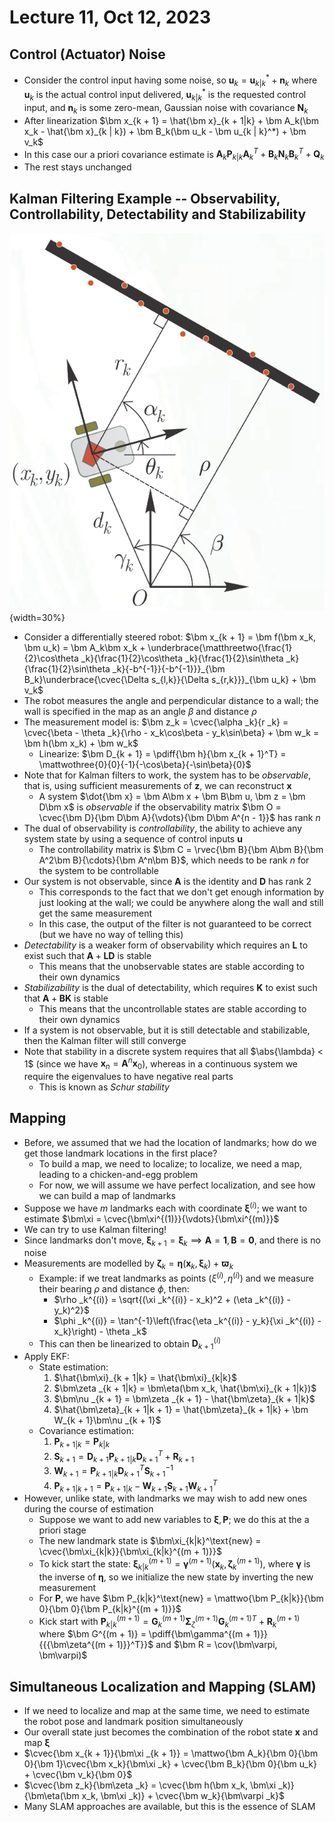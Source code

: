 # Lecture 11, Oct 12, 2023

## Control (Actuator) Noise

* Consider the control input having some noise, so $\bm u_k = \bm u_{k|k}^* + \bm n_k$ where $\bm u_k$ is the actual control input delivered, $\bm u_{k|k}^*$ is the requested control input, and $\bm n_k$ is some zero-mean, Gaussian noise with covariance $\bm N_k$
* After linearization $\bm x_{k + 1} = \hat{\bm x}_{k + 1|k} + \bm A_k(\bm x_k - \hat{\bm x}_{k | k}) + \bm B_k(\bm u_k - \bm u_{k | k}^*) + \bm v_k$
* In this case our a priori covariance estimate is $\bm A_k\bm P_{k|k}\bm A_k^T + \bm B_k\bm N_k\bm B_k^T + \bm Q_k$
* The rest stays unchanged

## Kalman Filtering Example -- Observability, Controllability, Detectability and Stabilizability

![Example scenario.](imgs/lec11_1.png){width=30%}

* Consider a differentially steered robot: $\bm x_{k + 1} = \bm f(\bm x_k, \bm u_k) = \bm A_k\bm x_k + \underbrace{\matthreetwo{\frac{1}{2}\cos\theta _k}{\frac{1}{2}\cos\theta _k}{\frac{1}{2}\sin\theta _k}{\frac{1}{2}\sin\theta _k}{-b^{-1}}{-b^{-1}}}_{\bm B_k}\underbrace{\cvec{\Delta s_{l,k}}{\Delta s_{r,k}}}_{\bm u_k} + \bm v_k$
* The robot measures the angle and perpendicular distance to a wall; the wall is specified in the map as an angle $\beta$ and distance $\rho$
* The measurement model is: $\bm z_k = \cvec{\alpha _k}{r _k} = \cvec{\beta - \theta _k}{\rho - x_k\cos\beta - y_k\sin\beta} + \bm w_k = \bm h(\bm x_k) + \bm w_k$
	* Linearize: $\bm D_{k + 1} = \pdiff{\bm h}{\bm x_{k + 1}^T} = \mattwothree{0}{0}{-1}{-\cos\beta}{-\sin\beta}{0}$
* Note that for Kalman filters to work, the system has to be *observable*, that is, using sufficient measurements of $\bm z$, we can reconstruct $\bm x$
	* A system $\dot{\bm x} = \bm A\bm x + \bm B\bm u, \bm z = \bm D\bm x$ is *observable* if the observability matrix $\bm O = \cvec{\bm D}{\bm D\bm A}{\vdots}{\bm D\bm A^{n - 1}}$ has rank $n$
* The dual of observability is *controllability*, the ability to achieve any system state by using a sequence of control inputs $\bm u$
	* The controllability matrix is $\bm C = \rvec{\bm B}{\bm A\bm B}{\bm A^2\bm B}{\cdots}{\bm A^n\bm B}$, which needs to be rank $n$ for the system to be controllable
* Our system is not observable, since $\bm A$ is the identity and $\bm D$ has rank 2
	* This corresponds to the fact that we don't get enough information by just looking at the wall; we could be anywhere along the wall and still get the same measurement
	* In this case, the output of the filter is not guaranteed to be correct (but we have no way of telling this)
* *Detectability* is a weaker form of observability which requires an $\bm L$ to exist such that $\bm A + \bm L\bm D$ is stable
	* This means that the unobservable states are stable according to their own dynamics
* *Stabilizability* is the dual of detectability, which requires $\bm K$ to exist such that $\bm A + \bm B\bm K$ is stable
	* This means that the uncontrollable states are stable according to their own dynamics
* If a system is not observable, but it is still detectable and stabilizable, then the Kalman filter will still converge
* Note that stability in a discrete system requires that all $\abs{\lambda} < 1$ (since we have $\bm x_n = \bm A^n\bm x_0$), whereas in a continuous system we require the eigenvalues to have negative real parts
	* This is known as *Schur stability*

## Mapping

* Before, we assumed that we had the location of landmarks; how do we get those landmark locations in the first place?
	* To build a map, we need to localize; to localize, we need a map, leading to a chicken-and-egg problem
	* For now, we will assume we have perfect localization, and see how we can build a map of landmarks
* Suppose we have $m$ landmarks each with coordinate $\bm\xi^{(i)}$; we want to estimate $\bm\xi = \cvec{\bm\xi^{(1)}}{\vdots}{\bm\xi^{(m)}}$
* We can try to use Kalman filtering!
* Since landmarks don't move, $\bm\xi _{k + 1} = \bm\xi _k \implies \bm A = \bm 1, \bm B = \bm 0$, and there is no noise
* Measurements are modelled by $\bm\zeta _k = \bm\eta(\bm x_k, \bm\xi _k) + \bm\varpi _k$
	* Example: if we treat landmarks as points $(\xi^{(i)}, \eta^{(i)})$ and we measure their bearing $\rho$ and distance $\phi$, then:
		* $\rho _k^{(i)} = \sqrt{(\xi _k^{(i)} - x_k)^2 + (\eta _k^{(i)} - y_k)^2}$
		* $\phi _k^{(i)} = \tan^{-1}\left(\frac{\eta _k^{(i)} - y_k}{\xi _k^{(i)} - x_k}\right) - \theta _k$
	* This can then be linearized to obtain $\bm D_{k + 1}^{(i)}$
* Apply EKF:
	* State estimation:
		1. $\hat{\bm\xi}_{k + 1|k} = \hat{\bm\xi}_{k|k}$
		2. $\bm\zeta _{k + 1|k} = \bm\eta(\bm x_k, \hat{\bm\xi}_{k + 1|k})$
		3. $\bm\nu _{k + 1} = \bm\zeta _{k + 1} - \hat{\bm\zeta}_{k + 1|k}$
		4. $\hat{\bm\zeta}_{k + 1|k + 1} = \hat{\bm\zeta}_{k + 1|k} + \bm W_{k + 1}\bm\nu _{k + 1}$
	* Covariance estimation:
		1. $\bm P_{k + 1|k} = \bm P_{k|k}$
		2. $\bm S_{k + 1} = \bm D_{k + 1}\bm P_{k + 1|k}\bm D_{k + 1}^T + \bm R_{k + 1}$
		3. $\bm W_{k + 1} = \bm P_{k + 1|k}\bm D_{k + 1}^T\bm S_{k + 1}^{-1}$
		4. $\bm P_{k + 1|k + 1} = \bm P_{k + 1|k} - \bm W_{k + 1}\bm S_{k + 1}\bm W_{k + 1}^T$
* However, unlike state, with landmarks we may wish to add new ones during the course of estimation
	* Suppose we want to add new variables to $\bm\xi, \bm P$; we do this at the a priori stage
	* The new landmark state is $\bm\xi_{k|k}^\text{new} = \cvec{\bm\xi_{k|k}}{\bm\xi_{k|k}^{(m + 1)}}$
	* To kick start the state: $\bm\xi_{k|k}^{(m + 1)} = \bm\gamma^{(m + 1)}(\bm x_k, \bm\zeta _k^{(m + 1)})$, where $\bm\gamma$ is the inverse of $\bm\eta$, so we initialize the new state by inverting the new measurement
	* For $\bm P$, we have $\bm P_{k|k}^\text{new} = \mattwo{\bm P_{k|k}}{\bm 0}{\bm 0}{\bm P_{k|k}^{(m + 1)}}$
	* Kick start with $\bm P_{k|k}^{(m + 1)} = \bm G_k^{(m + 1)}\bm\Sigma _\zeta^{(m + 1)}{\bm G_k^{(m + 1)}}^T + \bm R_k^{(m + 1)}$ where $\bm G^{(m + 1)} = \pdiff{\bm\gamma^{(m + 1)}}{{{\bm\zeta^{(m + 1)}}^T}}$ and $\bm R = \cov(\bm\varpi, \bm\varpi)$

## Simultaneous Localization and Mapping (SLAM)

* If we need to localize and map at the same time, we need to estimate the robot pose and landmark position simultaneously
* Our overall state just becomes the combination of the robot state $\bm x$ and map $\bm\xi$
* $\cvec{\bm x_{k + 1}}{\bm\xi _{k + 1}} = \mattwo{\bm A_k}{\bm 0}{\bm 0}{\bm 1}\cvec{\bm x_k}{\bm\xi _k} + \cvec{\bm B_k}{\bm 0}{\bm u_k} + \cvec{\bm v_k}{\bm 0}$
* $\cvec{\bm z_k}{\bm\zeta _k} = \cvec{\bm h(\bm x_k, \bm\xi _k)}{\bm\eta(\bm x_k, \bm\xi _k)} + \cvec{\bm w_k}{\bm\varpi _k}$
* Many SLAM approaches are available, but this is the essence of SLAM

